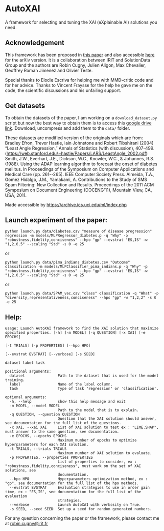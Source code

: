 # AutoXAI
A framework for selecting and tuning the XAI (eXplainable AI) solutions you need.

## Acknowledgement
This framework has been proposed in [this paper](https://doi.org/10.1145/3511808.3557247) and also accessible [here](https://arxiv.org/abs/2210.02795 "AutoXAI: arXiv version") for the arXiv version. It is a collaboration between IRIT and SolutionData Group and the authors are Robin Cugny, Julien Aligon, Max Chevalier, Geoffrey Roman Jimenez and Olivier Teste.

Special thanks to Elodie Escriva for helping me with MMD-critic code and for her advice. Thanks to Vincent Fraysse for the help he gave me on the code, the scientific discussions and his unfailing support.

## Get datasets
To obtain the datasets of the paper, I am working on a `download_dataset.py` script but now the best way to obtain them is to access this [google drive link](https://drive.google.com/file/d/1mP7FrK9WSR8FCMCk02sLaK7KYt9fdm0t/view?usp=sharing). Download, uncompress and add them to the `data/` folder.

These datasets are modified version of the originals which are from:
Bradley Efron, Trevor Hastie, Iain Johnstone and Robert Tibshirani (2004) “Least Angle Regression,” Annals of Statistics (with discussion), 407-499. (https://web.stanford.edu/~hastie/Papers/LARS/LeastAngle_2002.pdf)
Smith, J.W., Everhart, J.E., Dickson, W.C., Knowler, W.C., & Johannes, R.S. (1988). Using the ADAP learning algorithm to forecast the onset of diabetes mellitus. In Proceedings of the Symposium on Computer Applications and Medical Care (pp. 261--265). IEEE Computer Society Press.
Almeida, T.A., Gomez Hidalgo, J.M., Yamakami, A. Contributions to the Study of SMS Spam Filtering: New Collection and Results. Proceedings of the 2011 ACM Symposium on Document Engineering (DOCENG'11), Mountain View, CA, USA, 2011.

Made accessible by https://archive.ics.uci.edu/ml/index.php

## Launch experiment of the paper:
```
python launch.py data/diabetes.csv "measure of disease progression" regression -m models/MLPRegressor_diabetes.p -q "Why" -p "robustness,fidelity,conciseness" --hpo "gp" --evstrat "ES,IS" -w "1,2,0.5" --scaling "Std" -s 0 -e 25
```
or
```
python launch.py data/pima_indians_diabetes.csv "Outcome" classification -m models/MLPClassifier_pima_indians.p -q "Why" -p "robustness,fidelity,conciseness" --hpo "gp" --evstrat "ES,IS" -w "1,2,0.5" --scaling "Std" -s 0 -e 25
```
or
```
python launch.py data/SPAM_vec.csv "class" classification -q "What" -p "diversity,representativeness,conciseness" --hpo "gp" -w "1,2,2" -s 0 -e 25
```

## Help:
```
usage: Launch AutoXAI framework to find the XAI solution that maximize specified properties. [-h] [-m MODEL] [-q QUESTION] [-x XAI] [-e EPOCHS]
                                                                                             [-t TRIALS] [-p PROPERTIES] [--hpo HPO]
                                                                                             [--evstrat EVSTRAT] [--verbose] [-s SEED]
                                                                                             dataset label task

positional arguments:
  dataset               Path to the dataset that is used for the model training.
  label                 Name of the label column.
  task                  Type of task 'regression' or 'classification'.

optional arguments:
  -h, --help            show this help message and exit
  -m MODEL, --model MODEL
                        Path to the model that is to explain.
  -q QUESTION, --question QUESTION
                        Question that the XAI solution should answer, see documentation for the full list of the questions.
  -x XAI, --xai XAI     List of XAI solution to test ex : "LIME,SHAP", must answer to the same question, see documentation.
  -e EPOCHS, --epochs EPOCHS
                        Maximum mumber of epochs to optimize hyperparameters for each XAI solution.
  -t TRIALS, --trials TRIALS
                        Maximum number of XAI solution to evaluate.
  -p PROPERTIES, --properties PROPERTIES
                        List of properties to consider, ex : "robustness,fidelity,conciseness", must work on the set of XAI solutions, see
                        documentation.
  --hpo HPO             Hyperparameters optimization method, ex : "gp", see documentation for the full list of the hpo methods.
  --evstrat EVSTRAT     Evaluation strategies to use in order gain time, ex : "ES,IS", see documentation for the full list of the evaluation        
                        strategies.
  --verbose             Launch AutoXAI with verbosity on True.
  -s SEED, --seed SEED  Set up a seed for random generated numbers.
```


For any question concerning the paper or the framework, please contact me at robin.cugny@irit.fr
